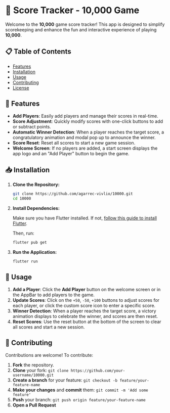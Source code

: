 
# 🎲 Score Tracker - 10,000 Game

Welcome to the **10,000** game score tracker! This app is designed to simplify scorekeeping and enhance the fun and interactive experience of playing **10,000**.

## 📋 Table of Contents

- [Features](#features)
- [Installation](#installation)
- [Usage](#usage)
- [Contributing](#contributing)
- [License](#license)

## 🌟 Features

- **Add Players**: Easily add players and manage their scores in real-time.
- **Score Adjustment**: Quickly modify scores with one-click buttons to add or subtract points.
- **Automatic Winner Detection**: When a player reaches the target score, a congratulatory animation and modal pop up to announce the winner.
- **Score Reset**: Reset all scores to start a new game session.
- **Welcome Screen**: If no players are added, a start screen displays the app logo and an "Add Player" button to begin the game.

## 📥 Installation

1. **Clone the Repository:**

   ```bash
   git clone https://github.com/agarrec-vivlio/10000.git
   cd 10000
   ```

2. **Install Dependencies:**

   Make sure you have Flutter installed. If not, [follow this guide to install Flutter](https://flutter.dev/docs/get-started/install).

   Then, run:

   ```bash
   flutter pub get
   ```

3. **Run the Application:**

   ```bash
   flutter run
   ```


## 🚀 Usage

1. **Add a Player**: Click the **Add Player** button on the welcome screen or in the AppBar to add players to the game.
2. **Update Scores**: Click on the `+50`, `-50`, `+100` buttons to adjust scores for each player, or click the custom score icon to enter a specific score.
3. **Winner Detection**: When a player reaches the target score, a victory animation displays to celebrate the winner, and scores are then reset.
4. **Reset Scores**: Use the reset button at the bottom of the screen to clear all scores and start a new session.

## 🤝 Contributing

Contributions are welcome! To contribute:

1. **Fork** the repository.
2. **Clone** your fork: `git clone https://github.com/your-username/10000.git`
3. **Create a branch** for your feature: `git checkout -b feature/your-feature-name`
4. **Make your changes** and **commit** them: `git commit -m 'Add some feature'`
5. **Push** your branch: `git push origin feature/your-feature-name`
6. **Open a Pull Request**

